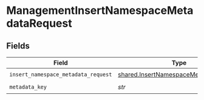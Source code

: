 # ManagementInsertNamespaceMetadataRequest


## Fields

| Field                                                                                          | Type                                                                                           | Required                                                                                       | Description                                                                                    |
| ---------------------------------------------------------------------------------------------- | ---------------------------------------------------------------------------------------------- | ---------------------------------------------------------------------------------------------- | ---------------------------------------------------------------------------------------------- |
| `insert_namespace_metadata_request`                                                            | [shared.InsertNamespaceMetadataRequest](../../models/shared/insertnamespacemetadatarequest.md) | :heavy_check_mark:                                                                             | N/A                                                                                            |
| `metadata_key`                                                                                 | *str*                                                                                          | :heavy_check_mark:                                                                             | N/A                                                                                            |
